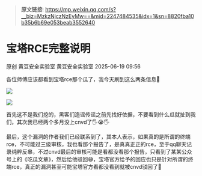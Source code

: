 > **原文链接**: https://mp.weixin.qq.com/s?__biz=MzkzNjczNzEyMw==&mid=2247484535&idx=1&sn=8820fba10b35b6b69e053beab3552640

#  宝塔RCE完整说明  
原创 黄豆安全实验室  黄豆安全实验室   2025-06-19 09:56  
  
各位师傅应该都看到宝塔rce那个瓜了，我今天刷到这么两条信息👿  
  
![](https://mmbiz.qpic.cn/mmbiz_png/ZLxicS8peicfajpBu0gT2tBjSoJ0GRZ3wBkp1OcqicRXzaa6vsXsUIT2zOkEHMDicLMT6UMicorsGhibF8LULNB5lhew/640?wx_fmt=png "")  
  
  
![](https://mmbiz.qpic.cn/mmbiz_jpg/ZLxicS8peicfajpBu0gT2tBjSoJ0GRZ3wBkGFmeeepD1tsHsIxwbKdOfjFZy5NiaGcNLBcZRymkOATLE5w9XsDuag/640?wx_fmt=jpeg "")  
  
首先这不是我们挖的，黑客们造谣传谣之前先找好依据，不要看到什么瓜就扯到我们，其次我已经两个多月没上cnvd了🖐😭🖐  
  
最后，这个漏洞的作者我们已经联系到了，其本人表示，如果真的是所谓的终端rce，不可能过三级审核，我也看那个报告了，是真真正正的rce，至于qq聊天记录纯粹反串，不过cnvd最后的审核可能是看都没看那个报告，只看到了某某公众号上的《吃瓜文章》，然后给他驳回😅，宝塔官方给予的回应也只是针对所谓的终端rce，真正的漏洞甚至可能宝塔官方看都没看到就被cnvd驳回了🤣  
  
